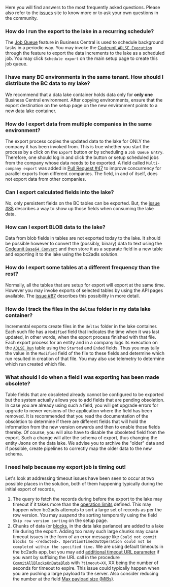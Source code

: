 Here you will find answers to the most frequently asked questions. Please also refer to the [issues](/issues) site to know more or to ask your own questions in the community. 

### How do I run the export to the lake in a recurring schedule?
The [Job Queue](https://learn.microsoft.com/en-us/dynamics365/business-central/admin-job-queues-schedule-tasks) feature in Business Central is used to schedule background tasks in a periodic way. You may invoke the [Codeunit `ADLSE Execution`](https://github.com/microsoft/bc2adls/blob/main/businessCentral/src/ADLSEExecution.Codeunit.al) through the feature to export the data increments to the lake as a scheduled job. You may click `Schedule export` on the main setup page to create this job queue.

### I have many BC environments in the same tenant. How should I distribute the BC data to my lake?
We recommend that a data lake container holds data only for **only one** Business Central environment. After copying environments, ensure that the export destination on the setup page on the new environment points to a new data lake container.

### How do I export data from multiple companies in the same environment?
The export process copies the updated data to the lake for ONLY the company it has been invoked from. This is true whether you start the process by a click on the `Export` button or by scheduling a `Job Queue Entry`. Therefore, one should log in and click the button or setup scheduled jobs from the company whose data needs to be exported. A field called `Multi- company export` was added in [Pull Request #47](/pull/47) to improve concurrency for parallel exports from different companies. The field, in and of itself, does not export data from  other companies.

### Can I export calculated fields into the lake?
No, only persistent fields on the BC tables can be exported. But, the [issue #88](/issues/88) describes a way to show up those fields when consuming the lake data.

### How can I export BLOB data to the lake?
Data from blob fields in tables are not exported today to the lake. It should be possible however to convert the (possibly, binary) data to text using the [Codeunit `Base64 Convert`](https://learn.microsoft.com/en-us/dynamics365/business-central/application/reference/system%20application/codeunit/system_application_codeunit_base64_convert) and then store it as a separate field in a new table and exporting it to the lake using the bc2adls solution.

### How do I export some tables at a different frequency than the rest?
Normally, all the tables that are setup for export will export at the same time. However you may invoke exports of selected tables by using the API pages available. The [issue #87](/issues/87) describes this possibility in more detail.

### How do I track the files in the `deltas` folder in my data lake container?
Incremental exports create files in the `deltas` folder in the lake container. Each such file has a `Modified` field that indicates the time when it was last updated, in other words, when the export process finished with that file. Each export process for an entity and in a company logs its execution on the  [`ADLSE Run`](https://github.com/microsoft/bc2adls/blob/main/businessCentral/src/ADLSERun.Table.al) table using the `Started` and `Ended` fields. Thus you may tally the value in the `Modified` field of the file to these fields and determine which run resulted in creation of that file. You may also use telemetry to determine which run created which file.

### What should I do when a field I was exporting has been made obsolete?
Table fields that are obsoleted already cannot be configured to be exported but the system actually allows you to add fields that are pending obsoletion. In case you are already using such a field, you will get upgrade errors for upgrade to newer versions of the application where the field has been removed. It is recommended that you read the documentation of the obsoletion to determine if there are different fields that will hold the information from the new version onwards and then to enable those fields thereby. Of course, you will also have to disable the obsoleted field from the export. Such a change will alter the schema of export, thus changing the entity Jsons on the data lake. We advise you to archive the "older" data and if possible, create pipelines to correctly map the older data to the new schema.

### I need help because my export job is timing out!
Let's look at addressing timeout issues have been seen to occur at two possible places in the solution, both of them happening typically during the initial export of records,  
1. The query to fetch the records during before the export to the lake may timeout if it takes more than the [operation limits](/business-central/dev-itpro/administration/operational-limits-online) defined. This may happen when bc2adls attempts to sort a large set of records as per the row version. You may _suspend_ the sorting temporarily using the field `Skip row version sorting` on the setup page. 
1. Chunks of data (or [blocks](https://learn.microsoft.com/en-us/azure/storage/blobs/storage-blobs-introduction#:~:text=Block%20blobs), in the data lake parlance) are added to a lake file during the export. Adding too many such large chunks may cause timeout issues in the form of an error message like `Could not commit blocks to <redacted>. OperationTimedOutOperation could not be completed within the specified time.` We are using default timeouts in the bc2adls app, but you may add [additional timeout URL parameter](https://learn.microsoft.com/en-us/rest/api/storageservices/put-block-list?tabs=azure-ad#:~:text=timeout) if you want by suffixing the URL call in the procedure [`CommitAllBlocksOnDataBlob`](https://github.com/microsoft/bc2adls/blob/main/businessCentral/src/ADLSEGen2Util.Codeunit.al#:~:text=CommitAllBlocksOnDataBlob) with `?timeout=XX`, XX being the number of seconds for timeout to expire. This issue could typically happen when you are pushing a large payload to the server. Also consider reducing the number at the field [Max payload size (MiBs)](https://github.com/microsoft/bc2adls/blob/main/.assets/Setup.md#:~:text=Max%20payload%20size%20(MiBs)).